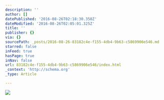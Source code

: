 ```yaml
---
description: ''
author: []
datePublished: '2016-08-26T02:18:30.350Z'
dateModified: '2016-08-26T02:05:01.325Z'
title: ''
publisher: {}
via: {}
sourcePath: _posts/2016-08-26-83182c4e-f155-4db4-9b63-c5869906e546.md
starred: false
inFeed: true
hasPage: true
inNav: false
url: 83182c4e-f155-4db4-9b63-c5869906e546/index.html
_context: 'http://schema.org'
_type: Article

---
```

![](https://the-grid-user-content.s3-us-west-2.amazonaws.com/ff30e2e6-ed73-461e-b47e-177c10a8c4d2.jpg)
